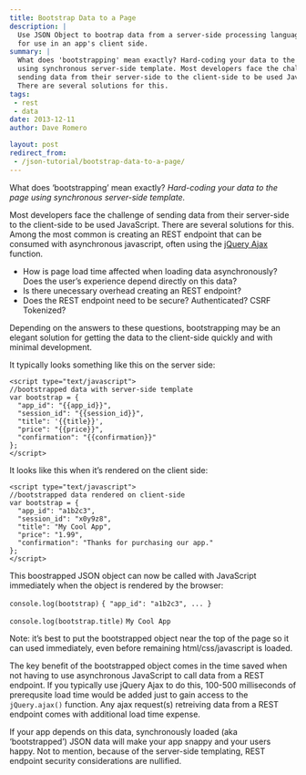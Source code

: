 ```yaml
---
title: Bootstrap Data to a Page
description: |
  Use JSON Object to bootrap data from a server-side processing language page
  for use in an app's client side.
summary: |
  What does 'bootstrapping' mean exactly? Hard-coding your data to the page
  using synchronous server-side template. Most developers face the challenge of
  sending data from their server-side to the client-side to be used JavaScript.
  There are several solutions for this.
tags:
 - rest
 - data
date: 2013-12-11
author: Dave Romero

layout: post
redirect_from:
 - /json-tutorial/bootstrap-data-to-a-page/
---
```


What does ‘bootstrapping’ mean exactly? *Hard-coding your data to the
page using synchronous server-side template.*

Most developers face the challenge of sending data from their
server-side to the client-side to be used JavaScript. There are several
solutions for this. Among the most common is creating an REST endpoint
that can be consumed with asynchronous javascript, often using the
[jQuery Ajax] function.

-   How is page load time affected when loading data asynchronously?
    Does the user’s experience depend directly on this data?
-   Is there unecessary overhead creating an REST endpoint?
-   Does the REST endpoint need to be secure? Authenticated? CSRF
    Tokenized?

Depending on the answers to these questions, bootstrapping may be an
elegant solution for getting the data to the client-side quickly and
with minimal development.

It typically looks something like this on the server side:

    <script type="text/javascript">
    //bootstrapped data with server-side template
    var bootstrap = {
      "app_id": "{{app_id}}",
      "session_id": "{{session_id}}",
      "title": '{{title}}',
      "price": "{{price}}",
      "confirmation": "{{confirmation}}"
    };
    </script>

It looks like this when it’s rendered on the client side:

    <script type="text/javascript">
    //bootstrapped data rendered on client-side
    var bootstrap = {
      "app_id": "a1b2c3",
      "session_id": "x0y9z8",
      "title": "My Cool App",
      "price": "1.99",
      "confirmation": "Thanks for purchasing our app."
    };
    </script>

This boostrapped JSON object can now be called with JavaScript
immediately when the object is rendered by the browser:

`console.log(bootstrap)`
`{ "app_id": "a1b2c3", ... }`

`console.log(bootstrap.title)`
`My Cool App`

Note: it’s best to put the bootstrapped object near the top of the page
so it can used immediately, even before remaining html/css/javascript is
loaded.

The key benefit of the bootstrapped object comes in the time saved when
not having to use asynchronous JavaScript to call data from a REST
endpoint. If you typically use jQuery Ajax to do this, 100-500
milliseconds of prerequsite load time would be added just to gain access
to the `jQuery.ajax()` function. Any ajax request(s) retreiving data
from a REST endpoint comes with additional load time expense.

If your app depends on this data, synchronously loaded (aka
‘bootstrapped’) JSON data will make your app snappy and your users
happy. Not to mention, because of the server-side templating, REST
endpoint security considerations are nullified.

  [jQuery Ajax]: http://api.jquery.com/jQuery.ajax/ "jQuery Ajax"
